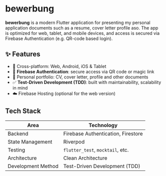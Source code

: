 # bewerbung

**bewerbung** is a modern Flutter application for presenting my personal application documents such as a resume, cover letter profile aso. The app is optimized for web, tablet, and mobile devices, and access is secured via Firebase Authentication (e.g. QR-code based login).

## ✨ Features

- 📱 Cross-platform: Web, Android, iOS & Tablet
- 🔐 **Firebase Authentication**: secure access via QR code or magic link
- 👤 Personal portfolio: CV, cover letter, profile and other documents
- ✅ **Test-Driven Development (TDD)**: built with maintainability, scalability in mind
- ☁️ Firebase Hosting (optional for the web version)

## Tech Stack

| Area               | Technology                         |
| ------------------ | ---------------------------------- |
| Backend            | Firebase Authentication, Firestore |
| State Management   | Riverpod                           |
| Testing            | `flutter_test`, `mocktail`, etc.   |
| Architecture       | Clean Architecture                 |
| Development Method | Test-Driven Development (TDD)      |
